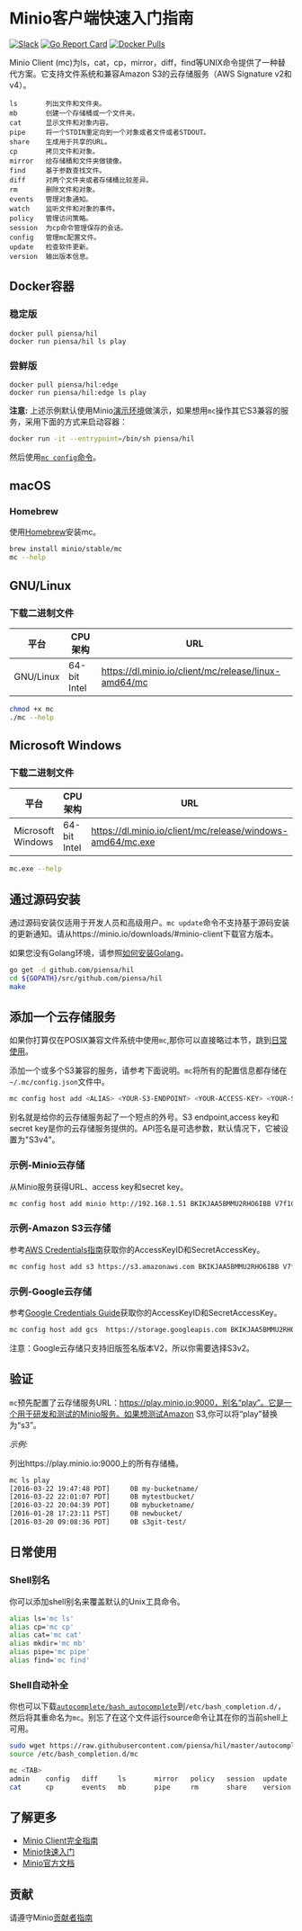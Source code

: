 # Minio客户端快速入门指南
[![Slack](https://slack.minio.io/slack?type=svg)](https://slack.minio.io) [![Go Report Card](https://goreportcard.com/badge/piensa/hil)](https://goreportcard.com/report/piensa/hil) [![Docker Pulls](https://img.shields.io/docker/pulls/piensa/hil.svg?maxAge=604800)](https://hub.docker.com/r/piensa/hil/)

Minio Client (mc)为ls，cat，cp，mirror，diff，find等UNIX命令提供了一种替代方案。它支持文件系统和兼容Amazon S3的云存储服务（AWS Signature v2和v4）。


```
ls       列出文件和文件夹。
mb       创建一个存储桶或一个文件夹。
cat      显示文件和对象内容。
pipe     将一个STDIN重定向到一个对象或者文件或者STDOUT。
share    生成用于共享的URL。
cp       拷贝文件和对象。
mirror   给存储桶和文件夹做镜像。
find     基于参数查找文件。
diff     对两个文件夹或者存储桶比较差异。
rm       删除文件和对象。
events   管理对象通知。
watch    监听文件和对象的事件。
policy   管理访问策略。
session  为cp命令管理保存的会话。
config   管理mc配置文件。
update   检查软件更新。
version  输出版本信息。
```

## Docker容器
### 稳定版
```
docker pull piensa/hil
docker run piensa/hil ls play
```

### 尝鲜版
```
docker pull piensa/hil:edge
docker run piensa/hil:edge ls play
```

**注意:** 上述示例默认使用Minio[演示环境](#test-your-setup)做演示，如果想用`mc`操作其它S3兼容的服务，采用下面的方式来启动容器：

```sh
docker run -it --entrypoint=/bin/sh piensa/hil
```

然后使用[`mc config`命令](#add-a-cloud-storage-service)。

## macOS
### Homebrew
使用[Homebrew](http://brew.sh/)安装mc。

```sh
brew install minio/stable/mc
mc --help
```

## GNU/Linux
### 下载二进制文件
| 平台 | CPU架构 | URL |
| ---------- | -------- |------|
|GNU/Linux|64-bit Intel|https://dl.minio.io/client/mc/release/linux-amd64/mc |

```sh
chmod +x mc
./mc --help
```

## Microsoft Windows
### 下载二进制文件
| 平台 | CPU架构 | URL |
| ---------- | -------- |------|
|Microsoft Windows|64-bit Intel|https://dl.minio.io/client/mc/release/windows-amd64/mc.exe |

```sh
mc.exe --help
```

## 通过源码安装
通过源码安装仅适用于开发人员和高级用户。`mc update`命令不支持基于源码安装的更新通知。请从https://minio.io/downloads/#minio-client下载官方版本。

如果您没有Golang环境，请参照[如何安装Golang](https://docs.minio.io/docs/how-to-install-golang)。

```sh
go get -d github.com/piensa/hil
cd ${GOPATH}/src/github.com/piensa/hil
make
```

## 添加一个云存储服务
如果你打算仅在POSIX兼容文件系统中使用`mc`,那你可以直接略过本节，跳到[日常使用](#everyday-use)。

添加一个或多个S3兼容的服务，请参考下面说明。`mc`将所有的配置信息都存储在``~/.mc/config.json``文件中。

```sh
mc config host add <ALIAS> <YOUR-S3-ENDPOINT> <YOUR-ACCESS-KEY> <YOUR-SECRET-KEY> <API-SIGNATURE>
```

别名就是给你的云存储服务起了一个短点的外号。S3 endpoint,access key和secret key是你的云存储服务提供的。API签名是可选参数，默认情况下，它被设置为"S3v4"。

### 示例-Minio云存储
从Minio服务获得URL、access key和secret key。

```sh
mc config host add minio http://192.168.1.51 BKIKJAA5BMMU2RHO6IBB V7f1CwQqAcwo80UEIJEjc5gVQUSSx5ohQ9GSrr12 S3v4
```

### 示例-Amazon S3云存储
参考[AWS Credentials指南](http://docs.aws.amazon.com/general/latest/gr/aws-security-credentials.html)获取你的AccessKeyID和SecretAccessKey。

```sh
mc config host add s3 https://s3.amazonaws.com BKIKJAA5BMMU2RHO6IBB V7f1CwQqAcwo80UEIJEjc5gVQUSSx5ohQ9GSrr12 S3v4
```

### 示例-Google云存储
参考[Google Credentials Guide](https://cloud.google.com/storage/docs/migrating?hl=en#keys)获取你的AccessKeyID和SecretAccessKey。

```sh
mc config host add gcs  https://storage.googleapis.com BKIKJAA5BMMU2RHO6IBB V8f1CwQqAcwo80UEIJEjc5gVQUSSx5ohQ9GSrr12 S3v2
```

注意：Google云存储只支持旧版签名版本V2，所以你需要选择S3v2。

## 验证
`mc`预先配置了云存储服务URL：https://play.minio.io:9000，别名“play”。它是一个用于研发和测试的Minio服务。如果想测试Amazon S3,你可以将“play”替换为“s3”。

*示例:*

列出https://play.minio.io:9000上的所有存储桶。

```sh
mc ls play
[2016-03-22 19:47:48 PDT]     0B my-bucketname/
[2016-03-22 22:01:07 PDT]     0B mytestbucket/
[2016-03-22 20:04:39 PDT]     0B mybucketname/
[2016-01-28 17:23:11 PST]     0B newbucket/
[2016-03-20 09:08:36 PDT]     0B s3git-test/
```
<a name="everyday-use"></a>
## 日常使用

### Shell别名
你可以添加shell别名来覆盖默认的Unix工具命令。

```sh
alias ls='mc ls'
alias cp='mc cp'
alias cat='mc cat'
alias mkdir='mc mb'
alias pipe='mc pipe'
alias find='mc find'
```

### Shell自动补全
你也可以下载[`autocomplete/bash_autocomplete`](https://raw.githubusercontent.com/piensa/hil/master/autocomplete/bash_autocomplete)到`/etc/bash_completion.d/`，然后将其重命名为`mc`。别忘了在这个文件运行source命令让其在你的当前shell上可用。

```sh
sudo wget https://raw.githubusercontent.com/piensa/hil/master/autocomplete/bash_autocomplete -O /etc/bash_completion.d/mc
source /etc/bash_completion.d/mc
```

```sh
mc <TAB>
admin    config   diff     ls       mirror   policy   session  update   watch
cat      cp       events   mb       pipe     rm       share    version
```

## 了解更多
- [Minio Client完全指南](https://docs.minio.io/docs/minio-client-complete-guide)
- [Minio快速入门](https://docs.minio.io/docs/minio-quickstart-guide)
- [Minio官方文档](https://docs.minio.io)

## 贡献
请遵守Minio[贡献者指南](https://github.com/piensa/hil/blob/master/docs/zh_CN/CONTRIBUTING.md)
